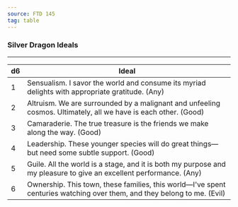 ```yaml
---
source: FTD 145
tag: table
---
```


### Silver Dragon Ideals
---
|d6|Ideal|
|----|------------|
|1|Sensualism. I savor the world and consume its myriad delights with appropriate gratitude. (Any)|
|2|Altruism. We are surrounded by a malignant and unfeeling cosmos. Ultimately, all we have is each other. (Good)|
|3|Camaraderie. The true treasure is the friends we make along the way. (Good)|
|4|Leadership. These younger species will do great things—but need some subtle support. (Good)|
|5|Guile. All the world is a stage, and it is both my purpose and my pleasure to give an excellent performance. (Any)|
|6|Ownership. This town, these families, this world—I've spent centuries watching over them, and they belong to me. (Evil)|
